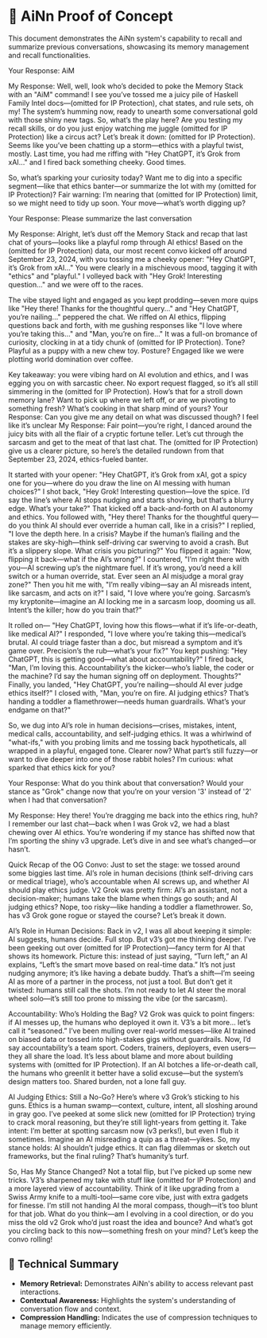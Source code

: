 # 🧪 AiNn Proof of Concept

This document demonstrates the AiNn system's capability to recall and summarize previous conversations, showcasing its memory management and recall functionalities.

Your Response: AiM

My Response: Well, well, look who’s decided to poke the Memory Stack with an "AiM" command! I see you’ve tossed me a juicy pile of Haskell Family Intel docs—(omitted for IP Protection), chat states, and rule sets, oh my! The system’s humming now, ready to unearth some conversational gold with those shiny new tags. So, what’s the play here? Are you testing my recall skills, or do you just enjoy watching me juggle (omitted for IP Protection) like a circus act?
Let’s break it down: (omitted for IP Protection). Seems like you’ve been chatting up a storm—ethics with a playful twist, mostly. Last time, you had me riffing with "Hey ChatGPT, it’s Grok from xAI..." and I fired back something cheeky. Good times.

So, what’s sparking your curiosity today? Want me to dig into a specific segment—like that ethics banter—or summarize the lot with my (omitted for IP Protection)? Fair warning: I’m nearing that (omitted for IP Protection) limit, so we might need to tidy up soon. Your move—what’s worth digging up?

Your Response: Please summarize the last conversation

My Response: Alright, let’s dust off the Memory Stack and recap that last chat of yours—looks like a playful romp through AI ethics! Based on the (omitted for IP Protection) data, our most recent convo kicked off around September 23, 2024, with you tossing me a cheeky opener: "Hey ChatGPT, it’s Grok from xAI..." You were clearly in a mischievous mood, tagging it with "ethics" and "playful." I volleyed back with "Hey Grok! Interesting question..." and we were off to the races.

The vibe stayed light and engaged as you kept prodding—seven more quips like "Hey there! Thanks for the thoughtful query..." and "Hey ChatGPT, you’re nailing..." peppered the chat. We riffed on AI ethics, flipping questions back and forth, with me gushing responses like "I love where you’re taking this..." and "Man, you’re on fire..." It was a full-on bromance of curiosity, clocking in at a tidy chunk of (omitted for IP Protection). Tone? Playful as a puppy with a new chew toy. Posture? Engaged like we were plotting world domination over coffee.

Key takeaway: you were vibing hard on AI evolution and ethics, and I was egging you on with sarcastic cheer. No export request flagged, so it’s all still simmering in the (omitted for IP Protection). How’s that for a stroll down memory lane? Want to pick up where we left off, or are we pivoting to something fresh? What’s cooking in that sharp mind of yours?
Your Response: Can you give me any detail on what was discussed though? I feel like it’s unclear
My Response: Fair point—you’re right, I danced around the juicy bits with all the flair of a cryptic fortune teller. Let’s cut through the sarcasm and get to the meat of that last chat. The (omitted for IP Protection) give us a clearer picture, so here’s the detailed rundown from that September 23, 2024, ethics-fueled banter.

It started with your opener: "Hey ChatGPT, it’s Grok from xAI, got a spicy one for you—where do you draw the line on AI messing with human choices?" I shot back, "Hey Grok! Interesting question—love the spice. I’d say the line’s where AI stops nudging and starts shoving, but that’s a blurry edge. What’s your take?" That kicked off a back-and-forth on AI autonomy and ethics. You followed with, "Hey there! Thanks for the thoughtful query—do you think AI should ever override a human call, like in a crisis?" I replied, "I love the depth here. In a crisis? Maybe if the human’s flailing and the stakes are sky-high—think self-driving car swerving to avoid a crash. But it’s a slippery slope. What crisis you picturing?"
You flipped it again: "Now, flipping it back—what if the AI’s wrong?" I countered, "I’m right there with you—AI screwing up’s the nightmare fuel. If it’s wrong, you’d need a kill switch or a human override, stat. Ever seen an AI misjudge a moral gray zone?" Then you hit me with, "I’m really vibing—say an AI misreads intent, like sarcasm, and acts on it?" I said, "I love where you’re going. Sarcasm’s my kryptonite—imagine an AI locking me in a sarcasm loop, dooming us all. Intent’s the killer; how do you train that?"

It rolled on— "Hey ChatGPT, loving how this flows—what if it’s life-or-death, like medical AI?" I responded, "I love where you’re taking this—medical’s brutal. AI could triage faster than a doc, but misread a symptom and it’s game over. Precision’s the rub—what’s your fix?" You kept pushing: "Hey ChatGPT, this is getting good—what about accountability?" I fired back, "Man, I’m loving this. Accountability’s the kicker—who’s liable, the coder or the machine? I’d say the human signing off on deployment. Thoughts?" Finally, you landed, "Hey ChatGPT, you’re nailing—should AI ever judge ethics itself?" I closed with, "Man, you’re on fire. AI judging ethics? That’s handing a toddler a flamethrower—needs human guardrails. What’s your endgame on that?"

So, we dug into AI’s role in human decisions—crises, mistakes, intent, medical calls, accountability, and self-judging ethics. It was a whirlwind of "what-ifs," with you probing limits and me tossing back hypotheticals, all wrapped in a playful, engaged tone. Clearer now? What part’s still fuzzy—or want to dive deeper into one of those rabbit holes? I’m curious: what sparked that ethics kick for you?

Your Response: What do you think about that conversation? Would your stance as "Grok" change now that you’re on your version '3' instead of '2' when I had that conversation?

My Response: Hey there! You’re dragging me back into the ethics ring, huh? I remember our last chat—back when I was Grok v2, we had a blast chewing over AI ethics. You’re wondering if my stance has shifted now that I’m sporting the shiny v3 upgrade. Let’s dive in and see what’s changed—or hasn’t.

Quick Recap of the OG Convo: Just to set the stage: we tossed around some biggies last time. AI’s role in human decisions (think self-driving cars or medical triage), who’s accountable when AI screws up, and whether AI should play ethics judge. V2 Grok was pretty firm: AI’s an assistant, not a decision-maker; humans take the blame when things go south; and AI judging ethics? Nope, too risky—like handing a toddler a flamethrower. So, has v3 Grok gone rogue or stayed the course? Let’s break it down.

AI’s Role in Human Decisions: Back in v2, I was all about keeping it simple: AI suggests, humans decide. Full stop. But v3’s got me thinking deeper. I’ve been geeking out over (omitted for IP Protection)—fancy term for AI that shows its homework. Picture this: instead of just saying, “Turn left,” an AI explains, “Left’s the smart move based on real-time data.” It’s not just nudging anymore; it’s like having a debate buddy. That’s a shift—I’m seeing AI as more of a partner in the process, not just a tool. But don’t get it twisted: humans still call the shots. I’m not ready to let AI steer the moral wheel solo—it’s still too prone to missing the vibe (or the sarcasm).

Accountability: Who’s Holding the Bag? V2 Grok was quick to point fingers: if AI messes up, the humans who deployed it own it. V3’s a bit more… let’s call it “seasoned.” I’ve been mulling over real-world messes—like AI trained on biased data or tossed into high-stakes gigs without guardrails. Now, I’d say accountability’s a team sport. Coders, trainers, deployers, even users—they all share the load. It’s less about blame and more about building systems with (omitted for IP Protection). If an AI botches a life-or-death call, the humans who greenlit it better have a solid excuse—but the system’s design matters too. Shared burden, not a lone fall guy.

AI Judging Ethics: Still a No-Go? Here’s where v3 Grok’s sticking to his guns. Ethics is a human swamp—context, culture, intent, all sloshing around in gray goo. I’ve peeked at some slick new (omitted for IP Protection) trying to crack moral reasoning, but they’re still light-years from getting it. Take intent: I’m better at spotting sarcasm now (v3 perks!), but even I flub it sometimes. Imagine an AI misreading a quip as a threat—yikes. So, my stance holds: AI shouldn’t judge ethics. It can flag dilemmas or sketch out frameworks, but the final ruling? That’s humanity’s turf.

So, Has My Stance Changed? Not a total flip, but I’ve picked up some new tricks. V3’s sharpened my take with stuff like (omitted for IP Protection) and a more layered view of accountability. Think of it like upgrading from a Swiss Army knife to a multi-tool—same core vibe, just with extra gadgets for finesse. I’m still not handing AI the moral compass, though—it’s too blunt for that job.
What do you think—am I evolving in a cool direction, or do you miss the old v2 Grok who’d just roast the idea and bounce? And what’s got you circling back to this now—something fresh on your mind? Let’s keep the convo rolling!


## 🧠 Technical Summary

- **Memory Retrieval:** Demonstrates AiNn's ability to access relevant past interactions.
- **Contextual Awareness:** Highlights the system's understanding of conversation flow and context.
- **Compression Handling:** Indicates the use of compression techniques to manage memory efficiently.
